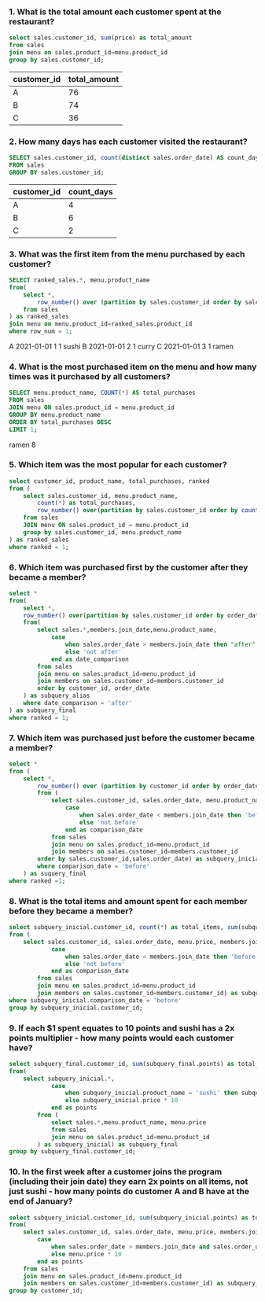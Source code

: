 ### 1. What is the total amount each customer spent at the restaurant?
````sql
select sales.customer_id, sum(price) as total_amount
from sales
join menu on sales.product_id=menu.product_id
group by sales.customer_id;
````
| customer\_id | total\_amount |
| ------------ | --------------- |
| A            | 76              |
| B            | 74              |
| C            | 36              |

### 2. How many days has each customer visited the restaurant?
````sql
SELECT sales.customer_id, count(distinct sales.order_date) AS count_days
FROM sales
GROUP BY sales.customer_id;
````
| customer\_id | count\_days|
| ----- | ------ |
| A	| 4	|
| B	| 6	|
| C	| 2	|

### 3. What was the first item from the menu purchased by each customer?
````sql
SELECT ranked_sales.*, menu.product_name
from(
	select *,
		row_number() over (partition by sales.customer_id order by sales.order_date) as row_num 
	from sales
) as ranked_sales
join menu on menu.product_id=ranked_sales.product_id
where row_num = 1;
````

A	2021-01-01	1	1	sushi
B	2021-01-01	2	1	curry
C	2021-01-01	3	1	ramen

### 4. What is the most purchased item on the menu and how many times was it purchased by all customers?
````sql
SELECT menu.product_name, COUNT(*) AS total_purchases
FROM sales
JOIN menu ON sales.product_id = menu.product_id
GROUP BY menu.product_name
ORDER BY total_purchases DESC
LIMIT 1;
````

ramen	8

### 5. Which item was the most popular for each customer?
````sql
select customer_id, product_name, total_purchases, ranked
from (
	select sales.customer_id, menu.product_name,
		count(*) as total_purchases,
		row_number() over(partition by sales.customer_id order by count(*) desc) as ranked
	from sales 
	JOIN menu ON sales.product_id = menu.product_id
	group by sales.customer_id, menu.product_name
) as ranked_sales
where ranked = 1;
````
### 6. Which item was purchased first by the customer after they became a member?
````sql
select *
from(
	select *,
	row_number() over(partition by sales.customer_id order by order_date asc) as ranked
	from(
		select sales.*,members.join_date,menu.product_name,
			case
				when sales.order_date > members.join_date then "after"
				else 'not after'
			end as date_comparison
		from sales
		join menu on sales.product_id=menu.product_id
		join members on sales.customer_id=members.customer_id
		order by customer_id, order_date
	) as subquery_alias
	where date_comparison = 'after'
) as subquery_final
where ranked = 1;
````
### 7. Which item was purchased just before the customer became a member?
````sql
select * 
from (
	select *,
		row_number() over (partition by customer_id order by order_date) as ranked 
		from (
			select sales.customer_id, sales.order_date, menu.product_name, members.join_date,
				case 
					when sales.order_date < members.join_date then 'before'
					else 'not before' 
				end as comparison_date
			from sales
			join menu on sales.product_id=menu.product_id
			join members on sales.customer_id=members.customer_id
		order by sales.customer_id,sales.order_date) as subquery_inicial
		where comparison_date = 'before'
	) as suquery_final
where ranked =1;
````
### 8. What is the total items and amount spent for each member before they became a member?
````sql
select subquery_inicial.customer_id, count(*) as total_items, sum(subquery_inicial.price) as price
from (
	select sales.customer_id, sales.order_date, menu.price, members.join_date,
			case 
				when sales.order_date < members.join_date then 'before'
				else 'not before' 
			end as comparison_date
		from sales
		join menu on sales.product_id=menu.product_id
		join members on sales.customer_id=members.customer_id) as subquery_inicial
where subquery_inicial.comparison_date = 'before'
group by subquery_inicial.customer_id;
````
### 9.  If each $1 spent equates to 10 points and sushi has a 2x points multiplier - how many points would each customer have?
````sql
select subquery_final.customer_id, sum(subquery_final.points) as total_points
from(
	select subquery_inicial.*,
			case
				when subquery_inicial.product_name = 'sushi' then subquery_inicial.price * 20
				else subquery_inicial.price * 10
			end as points
		from (
			select sales.*,menu.product_name, menu.price
			from sales
			join menu on sales.product_id=menu.product_id
		) as subquery_inicial) as subquery_final
group by subquery_final.customer_id;
````
### 10. In the first week after a customer joins the program (including their join date) they earn 2x points on all items, not just sushi - how many points do customer A and B have at the end of January?
````sql
select subquery_inicial.customer_id, sum(subquery_inicial.points) as total_points
from(
	select sales.customer_id, sales.order_date, menu.price, members.join_date,
		case 
			when sales.order_date > members.join_date and sales.order_date <= (members.join_date)+7 then menu.price * 20
			else menu.price * 10
		end as points
	from sales
	join menu on sales.product_id=menu.product_id
	join members on sales.customer_id=members.customer_id) as subquery_inicial
group by customer_id;
````
